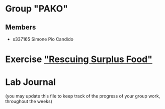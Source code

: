 # Group "PAKO"

## Members
- s337165 Simone Pio Candido

# Exercise ["Rescuing Surplus Food"](https://polito-webapp1.github.io/lab-2025/Lab00/SurplusFood.pdf)

# Lab Journal

(you may update this file to keep track of the progress of your group work, throughout the weeks)
